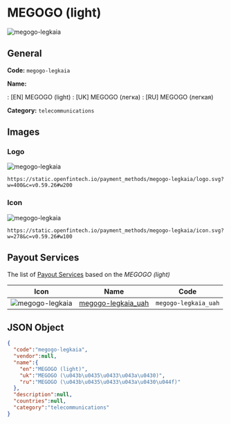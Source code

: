 
# MEGOGO (light) 
![megogo-legkaia](https://static.openfintech.io/payment_methods/megogo-legkaia/logo.svg?w=400&c=v0.59.26#w200)  

## General 
**Code:** `megogo-legkaia` 
 
**Name:** 
 
:	[EN] MEGOGO (light) 
:	[UK] MEGOGO (легка) 
:	[RU] MEGOGO (легкая) 
 
**Category:** `telecommunications` 
 

## Images 

### Logo 
![megogo-legkaia](https://static.openfintech.io/payment_methods/megogo-legkaia/logo.svg?w=400&c=v0.59.26#w200)  

```
https://static.openfintech.io/payment_methods/megogo-legkaia/logo.svg?w=400&c=v0.59.26#w200
```  

### Icon 
![megogo-legkaia](https://static.openfintech.io/payment_methods/megogo-legkaia/icon.svg?w=278&c=v0.59.26#w100)  

```
https://static.openfintech.io/payment_methods/megogo-legkaia/icon.svg?w=278&c=v0.59.26#w100
```  

## Payout Services 
 
The list of [Payout Services](/payout-services/) based on the _MEGOGO (light)_ 

|Icon|Name|Code| 
|:---:|:---:|:---:| 
|![megogo-legkaia](https://static.openfintech.io/payout_methods/megogo-legkaia/icon.png?w=278&c=v0.59.26#w40) |[megogo-legkaia_uah](/payout-services/megogo-legkaia_uah/)|`megogo-legkaia_uah`| 
 

## JSON Object 

```json
{
  "code":"megogo-legkaia",
  "vendor":null,
  "name":{
    "en":"MEGOGO (light)",
    "uk":"MEGOGO (\u043b\u0435\u0433\u043a\u0430)",
    "ru":"MEGOGO (\u043b\u0435\u0433\u043a\u0430\u044f)"
  },
  "description":null,
  "countries":null,
  "category":"telecommunications"
}
```  
